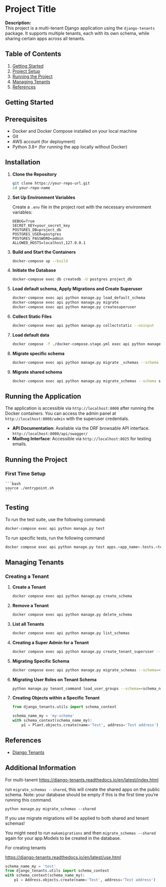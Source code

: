 # Project Title

**Description:**  
This project is a multi-tenant Django application using the `django-tenants` package. It supports multiple tenants, each with its own schema, while sharing certain apps across all tenants.

## Table of Contents

1. [Getting Started](#getting-started)
2. [Project Setup](#project-setup)
3. [Running the Project](#running-the-project)
4. [Managing Tenants](#managing-tenants)
5. [References](#references)

## Getting Started

## Prerequisites

- Docker and Docker Compose installed on your local machine
- Git
- AWS account (for deployment)
- Python 3.8+ (for running the app locally without Docker)

## Installation

1. **Clone the Repository**

    ```bash
    git clone https://your-repo-url.git
    cd your-repo-name
    ```

2. **Set Up Environment Variables**

   Create a `.env` file in the project root with the necessary environment variables:

    ```plaintext
    DEBUG=True
    SECRET_KEY=your_secret_key
    POSTGRES_DB=project_db
    POSTGRES_USER=postgres
    POSTGRES_PASSWORD=admin
    ALLOWED_HOSTS=localhost,127.0.0.1
    ```

3. **Build and Start the Containers**

    ```bash
    docker-compose up --build
    ```

4. **Initiate the Database**

    ```bash
    docker-compose exec db createdb -U postgres project_db
    ```

5. **Load default schema, Apply Migrations and Create Superuser**

    ```bash
    docker-compose exec api python manage.py load_default_schema
    docker-compose exec api python manage.py migrate
    docker-compose exec api python manage.py createsuperuser
    ```

6. **Collect Static Files**

    ```bash
    docker-compose exec api python manage.py collectstatic --noinput
    ```

7. **Load default data**

    ```bash
    docker compose -f ./docker-compose.stage.yml exec api python manage.py load_super_admin
    ```

8. **Migrate specific schema**

    ```bash
    docker-compose exec api python manage.py migrate _schemas --schema <schema_name>
    ```

9. **Migrate shared schema**

    ```bash
    docker-compose exec api python manage.py migrate_schemas --schema shared
    ```

## Running the Application

The application is accessible via `http://localhost:8000` after running the Docker containers. You can access the admin panel at `http://localhost:8000/admin` with the superuser credentials.

- **API Documentation**: Available via the DRF browsable API interface. `http://localhost:8000/api/swagger/`
- **Mailhog Interface**: Accessible via `http://localhost:8025` for testing emails.


## Running the Project

### First Time Setup

    ```bash
    source ./entrypoint.sh
    ```


## Testing

To run the test suite, use the following command:

```bash
docker-compose exec api python manage.py test
```

To run specific tests, run the following command

```bash
docker compose exec api python manage.py test apps.<app_name>.tests.<test_file_name>
```

## Managing Tenants

### Creating a Tenant

1. **Create a Tenant**
    ```bash
    docker compose exec api python manage.py create_schema
    ```

2. **Remove a Tenant**
    ```bash
    docker compose exec api python manage.py delete_schema
    ```

3. **List all Tenants**
    ```bash
    docker compose exec api python manage.py list_schemas
    ```

4. **Creating a Super Admin for a Tenant**
    ```bash
    docker compose exec api python manage.py create_tenant_superuser --email=<email> --schema=<schema_name>
    ```

5. **Migrating Specific Schema**
    ```bash
    docker compose exec api python manage.py migrate_schemas --schema=<schema_name>
    ```

6. **Migrating User Roles on Tenant Schema**
    ```bash
    python manage.py tenant_command load_user_groups --schema=<schema_name>
    ```

7. **Creating Objects within a Specific Tenant**
    ```python
    from django_tenants.utils import schema_context

    schema_name_my = 'my-schema'
    with schema_context(schema_name_my):
        p1 = Plant.objects.create(name='Test', address='Test address')
    ```

## References

- [Django Tenants](https://django-tenants.readthedocs.io/en/latest/index.html)


## Additional Information

For multi-tanent
https://django-tenants.readthedocs.io/en/latest/index.html

run ``` migrate_schemas --shared ```, this will create the shared apps on the public schema. Note: your database should be empty if this is the first time you’re running this command.

``` python manage.py migrate_schemas --shared ```

If you use migrate migrations will be applied to both shared and tenant schemas!

You might need to run ``` makemigrations ``` and then ``` migrate_schemas --shared ``` again for your app.Models to be created in the database.

For creating tenants

https://django-tenants.readthedocs.io/en/latest/use.html


```python
schema_name_my = 'test'
from django_tenants.utils import schema_context
with schema_context(schema_name_my):
    p1 = Address.objects.create(name='Test', address='Test address')
```
